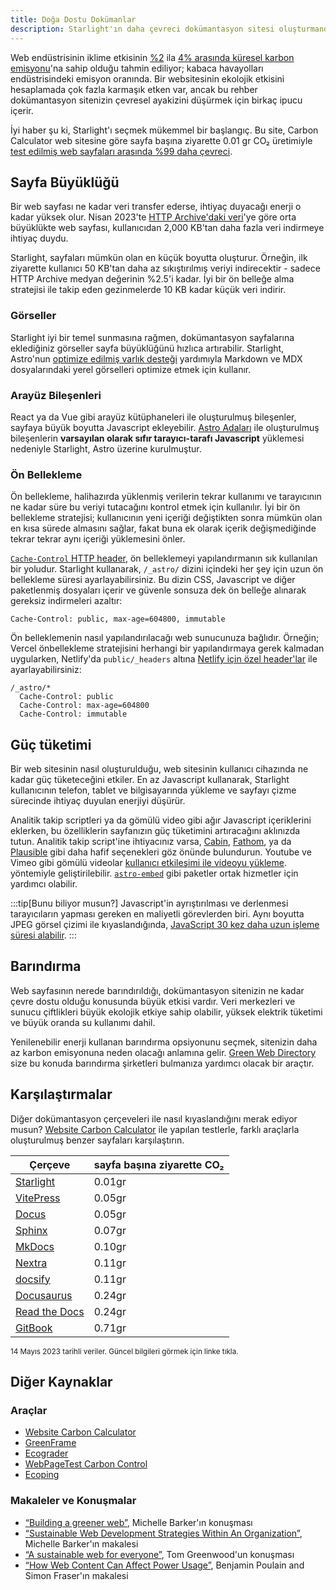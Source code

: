 ```yaml
---
title: Doğa Dostu Dokümanlar
description: Starlight'ın daha çevreci dokümantasyon sitesi oluşturmanda nasıl yardımcı olacağını ve karbon ayakizini nasıl düşüreceğini öğren.
---
```

Web endüstrisinin iklime etkisinin [%2][sf] ila [4% arasında küresel karbon emisyonu][bbc]'na sahip olduğu tahmin ediliyor; kabaca havayolları endüstrisindeki emisyon oranında.
Bir websitesinin ekolojik etkisini hesaplamada çok fazla karmaşık etken var, ancak bu rehber dokümantasyon sitenizin çevresel ayakizini düşürmek için birkaç ipucu içerir.

İyi haber şu ki, Starlight'ı seçmek mükemmel bir başlangıç.
Bu site, Carbon Calculator web sitesine göre sayfa başına ziyarette 0.01 gr CO₂ üretimiyle [test edilmiş web sayfaları arasında %99 daha çevreci][sl-carbon].

## Sayfa Büyüklüğü

Bir web sayfası ne kadar veri transfer ederse, ihtiyaç duyacağı enerji o kadar yüksek olur.
Nisan 2023'te [HTTP Archive'daki veri][http]'ye göre orta büyüklükte web sayfası, kullanıcıdan 2,000 KB'tan daha fazla veri indirmeye ihtiyaç duydu.

Starlight, sayfaları mümkün olan en küçük boyutta oluşturur.
Örneğin, ilk ziyarette kullanıcı 50 KB'tan daha az sıkıştırılmış veriyi indirecektir - sadece HTTP Archive medyan değerinin %2.5'i kadar.
İyi bir ön belleğe alma stratejisi ile takip eden gezinmelerde 10 KB kadar küçük veri indirir.

### Görseller

Starlight iyi bir temel sunmasına rağmen, dokümantasyon sayfalarına eklediğiniz görseller sayfa büyüklüğünü hızlıca artırabilir.
Starlight, Astro'nun [optimize edilmiş varlık desteği][assets] yardımıyla Markdown ve MDX dosyalarındaki yerel görselleri optimize etmek için kullanır.

### Arayüz Bileşenleri

React ya da Vue gibi arayüz kütüphaneleri ile oluşturulmuş bileşenler, sayfaya büyük boyutta Javascript ekleyebilir.
[Astro Adaları][islands] ile oluşturulmuş bileşenlerin **varsayılan olarak sıfır tarayıcı-tarafı Javascript** yüklemesi nedeniyle Starlight, Astro üzerine kurulmuştur.

### Ön Bellekleme

Ön bellekleme, halihazırda yüklenmiş verilerin tekrar kullanımı ve tarayıcının ne kadar süre bu veriyi tutacağını kontrol etmek için kullanılır.
İyi bir ön bellekleme stratejisi; kullanıcının yeni içeriği değiştikten sonra mümkün olan en kısa sürede almasını sağlar, fakat buna ek olarak içerik değişmediğinde tekrar tekrar aynı içeriği yüklemesini önler.

[`Cache-Control` HTTP header][cache], ön belleklemeyi yapılandırmanın sık kullanılan bir yoludur.
Starlight kullanarak, `/_astro/` dizini içindeki her şey için uzun ön bellekleme süresi ayarlayabilirsiniz.
Bu dizin CSS, Javascript ve diğer paketlenmiş dosyaları içerir ve güvenle sonsuza dek ön belleğe alınarak gereksiz indirmeleri azaltır:

```
Cache-Control: public, max-age=604800, immutable
```

Ön belleklemenin nasıl yapılandırılacağı web sunucunuza bağlıdır. Örneğin; Vercel önbellekleme stratejisini herhangi bir yapılandırmaya gerek kalmadan uygularken, Netlify'da `public/_headers` altına  [Netlify için özel header'lar][ntl-headers] ile ayarlayabilirsiniz:

```
/_astro/*
  Cache-Control: public
  Cache-Control: max-age=604800
  Cache-Control: immutable
```

[cache]: https://csswizardry.com/2019/03/cache-control-for-civilians/
[ntl-headers]: https://docs.netlify.com/routing/headers/

## Güç tüketimi

Bir web sitesinin nasıl oluşturulduğu, web sitesinin kullanıcı cihazında ne kadar güç tüketeceğini etkiler.
En az Javascript kullanarak, Starlight kullanıcının telefon, tablet ve bilgisayarında yükleme ve sayfayı çizme sürecinde ihtiyaç duyulan enerjiyi düşürür.

Analitik takip scriptleri ya da gömülü video gibi ağır Javascript içeriklerini eklerken, bu özelliklerin sayfanızın güç tüketimini artıracağını aklınızda tutun.
Analitik takip script'ine ihtiyacınız varsa, [Cabin][cabin], [Fathom][fathom], ya da [Plausible][plausible] gibi daha hafif seçenekleri göz önünde bulundurun.
Youtube ve Vimeo gibi gömülü videolar [kullanıcı etkileşimi ile videoyu yükleme][lazy-video]. yöntemiyle geliştirilebilir.
[`astro-embed`][embed] gibi paketler ortak hizmetler için yardımcı olabilir.

:::tip[Bunu biliyor musun?]
Javascript'in ayrıştırılması ve derlenmesi tarayıcıların yapması gereken en maliyetli görevlerden biri.
Aynı boyutta JPEG görsel çizimi ile kıyaslandığında, [JavaScript 30 kez daha uzun işleme süresi alabilir][cost-of-js].
:::

[cabin]: https://withcabin.com/
[fathom]: https://usefathom.com/
[plausible]: https://plausible.io/
[lazy-video]: https://web.dev/iframe-lazy-loading/
[embed]: https://www.npmjs.com/package/astro-embed
[cost-of-js]: https://medium.com/dev-channel/the-cost-of-javascript-84009f51e99e

## Barındırma

Web sayfasının nerede barındırıldığı, dokümantasyon sitenizin ne kadar çevre dostu olduğu konusunda büyük etkisi vardır.
Veri merkezleri ve sunucu çiftlikleri büyük ekolojik etkiye sahip olabilir, yüksek elektrik tüketimi ve büyük oranda su kullanımı dahil.

Yenilenebilir enerji kullanan barındırma opsiyonunu seçmek, sitenizin daha az karbon emisyonuna neden olacağı anlamına gelir. [Green Web Directory][gwb] size bu konuda barındırma şirketleri bulmanıza yardımcı olacak bir araçtır.

[gwb]: https://www.thegreenwebfoundation.org/directory/

## Karşılaştırmalar

Diğer dokümantasyon çerçeveleri ile nasıl kıyaslandığını merak ediyor musun?
[Website Carbon Calculator][wcc] ile yapılan testlerle, farklı araçlarla oluşturulmuş benzer sayfaları karşılaştırın.

| Çerçeve                     | sayfa başına ziyarette CO₂ |
| --------------------------- | ------------------         |
| [Starlight][sl-carbon]      | 0.01gr                      |
| [VitePress][vp-carbon]      | 0.05gr                      |
| [Docus][dc-carbon]          | 0.05gr                      |
| [Sphinx][sx-carbon]         | 0.07gr                      |
| [MkDocs][mk-carbon]         | 0.10gr                      |
| [Nextra][nx-carbon]         | 0.11gr                      |
| [docsify][dy-carbon]        | 0.11gr                      |
| [Docusaurus][ds-carbon]     | 0.24gr                      |
| [Read the Docs][rtd-carbon] | 0.24gr                      |
| [GitBook][gb-carbon]        | 0.71gr                      |

<small>14 Mayıs 2023 tarihli veriler. Güncel bilgileri görmek için linke tıkla.</small>

[sl-carbon]: https://www.websitecarbon.com/website/starlight-astro-build-getting-started/
[vp-carbon]: https://www.websitecarbon.com/website/vitepress-dev-guide-what-is-vitepress/
[dc-carbon]: https://www.websitecarbon.com/website/docus-dev-introduction-getting-started/
[sx-carbon]: https://www.websitecarbon.com/website/sphinx-doc-org-en-master-usage-quickstart-html/
[mk-carbon]: https://www.websitecarbon.com/website/mkdocs-org-getting-started/
[nx-carbon]: https://www.websitecarbon.com/website/nextra-site-docs-docs-theme-start/
[dy-carbon]: https://www.websitecarbon.com/website/docsify-js-org/
[ds-carbon]: https://www.websitecarbon.com/website/docusaurus-io-docs/
[rtd-carbon]: https://www.websitecarbon.com/website/docs-readthedocs-io-en-stable-index-html/
[gb-carbon]: https://www.websitecarbon.com/website/docs-gitbook-com/

## Diğer Kaynaklar

### Araçlar

- [Website Carbon Calculator][wcc]
- [GreenFrame](https://greenframe.io/)
- [Ecograder](https://ecograder.com/)
- [WebPageTest Carbon Control](https://www.webpagetest.org/carbon-control/)
- [Ecoping](https://ecoping.earth/)

### Makaleler ve Konuşmalar

- [“Building a greener web”](https://youtu.be/EfPoOt7T5lg), Michelle Barker'ın konuşması
- [“Sustainable Web Development Strategies Within An Organization”](https://www.smashingmagazine.com/2022/10/sustainable-web-development-strategies-organization/), Michelle Barker'ın makalesi
- [“A sustainable web for everyone”](https://2021.stateofthebrowser.com/speakers/tom-greenwood/), Tom Greenwood'un konuşması
- [“How Web Content Can Affect Power Usage”](https://webkit.org/blog/8970/how-web-content-can-affect-power-usage/), Benjamin Poulain and Simon Fraser'ın makalesi

[sf]: https://www.sciencefocus.com/science/what-is-the-carbon-footprint-of-the-internet/
[bbc]: https://www.bbc.com/future/article/20200305-why-your-internet-habits-are-not-as-clean-as-you-think
[http]: https://httparchive.org/reports/state-of-the-web
[assets]: https://docs.astro.build/en/guides/assets/
[islands]: https://docs.astro.build/en/concepts/islands/
[wcc]: https://www.websitecarbon.com/
